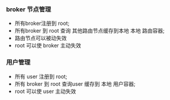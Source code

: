 ### broker 节点管理

- 所有broker注册到 root;
- 所有broker 到 root 查询 其他路由节点缓存到本地 本地 路由容器;
- 路由节点可以被动失效
- root 可以使 broker 主动失效

### 用户管理

- 所有 user 注册到 root;
- 所有 broker 到 root 查询user 缓存到 本地 用户容器;
- root 可以使 user 主动失效